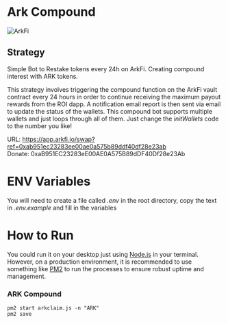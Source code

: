 # Ark Compound
![ArkFi](https://www.arkfi.io/img/og_image.png)


## Strategy 
Simple Bot to Restake tokens every 24h on ArkFi. Creating compound interest with ARK tokens. 

This strategy involves triggering the compound function on the ArkFi vault contract every 24 hours in order to continue receiving the maximum payout rewards from the ROI dapp. A notification email report is then sent via email to update the status of the wallets. This compound bot supports multiple wallets and just loops through all of them. Just change the *initWallets* code to the number you like!  

URL: https://app.arkfi.io/swap?ref=0xab951ec23283ee00ae0a575b89ddf40df28e23ab \
Donate: 0xaB951EC23283eE00AE0A575B89dDF40Df28e23Ab

# ENV Variables 
You will need to create a file called *.env* in the root directory, copy the text in *.env.example* and fill in the variables 


# How to Run 
You could run it on your desktop just using [Node.js](https://github.com/nodejs/node) in your terminal. However, on a production environment, it is recommended to use something like [PM2](https://github.com/Unitech/pm2) to run the processes to ensure robust uptime and management. 

### ARK Compound
```
pm2 start arkclaim.js -n "ARK"
pm2 save

```
